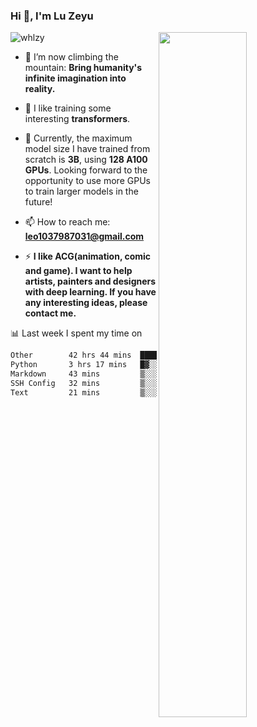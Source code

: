### Hi 👋, I'm Lu Zeyu

<img src="https://komarev.com/ghpvc/?username=whlzy&label=Profile%20views&color=0e75b6&style=flat" alt="whlzy" />
<img align="right" width="53%" src="https://github-readme-stats.vercel.app/api?username=whlzy&show_icons=true">

- 🔭 I’m now climbing the mountain: **Bring humanity's infinite imagination into reality.**

- 🌄 I like training some interesting **transformers**.

- 🌠 Currently, the maximum model size I have trained from scratch is **3B**, using **128 A100 GPUs**. Looking forward to the opportunity to use more GPUs to train larger models in the future!

- 📫 How to reach me: **leo1037987031@gmail.com**

- ⚡ **I like ACG(animation, comic and game). I want to help artists, painters and designers with deep learning. If you have any interesting ideas, please contact me.**

📊 Last week I spent my time on

<!--START_SECTION:waka-->

```txt
Other        42 hrs 44 mins  ██████████████████████▒░░   89.68 %
Python       3 hrs 17 mins   █▓░░░░░░░░░░░░░░░░░░░░░░░   06.89 %
Markdown     43 mins         ▒░░░░░░░░░░░░░░░░░░░░░░░░   01.53 %
SSH Config   32 mins         ▒░░░░░░░░░░░░░░░░░░░░░░░░   01.12 %
Text         21 mins         ▒░░░░░░░░░░░░░░░░░░░░░░░░   00.76 %
```

<!--END_SECTION:waka-->

